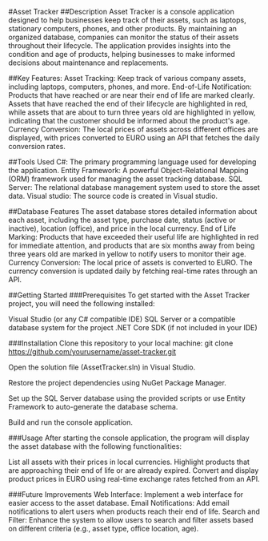 #Asset Tracker
##Description
Asset Tracker is a console application designed to help businesses keep track of their assets, such as laptops, stationary computers, phones, and other products. By maintaining an organized database, companies can monitor the status of their assets throughout their lifecycle. The application provides insights into the condition and age of products, helping businesses to make informed decisions about maintenance and replacements.

##Key Features:
Asset Tracking: Keep track of various company assets, including laptops, computers, phones, and more.
End-of-Life Notification: Products that have reached or are near their end of life are marked clearly. Assets that have reached the end of their lifecycle are highlighted in red, while assets that are about to turn three years old are highlighted in yellow, indicating that the customer should be informed about the product's age.
Currency Conversion: The local prices of assets across different offices are displayed, with prices converted to EURO using an API that fetches the daily conversion rates.

##Tools Used
C#: The primary programming language used for developing the application.
Entity Framework: A powerful Object-Relational Mapping (ORM) framework used for managing the asset tracking database.
SQL Server: The relational database management system used to store the asset data.
Visual studio: The source code is created in Visual studio.

##Database Features
The asset database stores detailed information about each asset, including the asset type, purchase date, status (active or inactive), location (office), and price in the local currency.
End of Life Marking: Products that have exceeded their useful life are highlighted in red for immediate attention, and products that are six months away from being three years old are marked in yellow to notify users to monitor their age.
Currency Conversion: The local price of assets is converted to EURO. The currency conversion is updated daily by fetching real-time rates through an API.

##Getting Started
###Prerequisites
To get started with the Asset Tracker project, you will need the following installed:

Visual Studio (or any C# compatible IDE)
SQL Server or a compatible database system for the project
.NET Core SDK (if not included in your IDE)

###Installation
Clone this repository to your local machine:
  git clone https://github.com/yourusername/asset-tracker.git

Open the solution file (AssetTracker.sln) in Visual Studio.

Restore the project dependencies using NuGet Package Manager.

Set up the SQL Server database using the provided scripts or use Entity Framework to auto-generate the database schema.

Build and run the console application.

###Usage
After starting the console application, the program will display the asset database with the following functionalities:

List all assets with their prices in local currencies.
Highlight products that are approaching their end of life or are already expired.
Convert and display product prices in EURO using real-time exchange rates fetched from an API.

###Future Improvements
Web Interface: Implement a web interface for easier access to the asset database.
Email Notifications: Add email notifications to alert users when products reach their end of life.
Search and Filter: Enhance the system to allow users to search and filter assets based on different criteria (e.g., asset type, office location, age).
